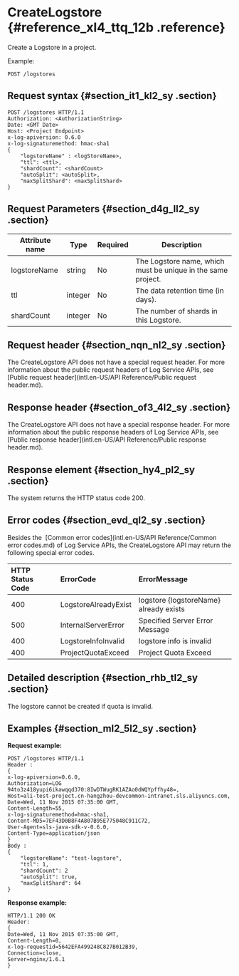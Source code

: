 # CreateLogstore {#reference_xl4_ttq_12b .reference}

Create a Logstore in a project.

Example:

```
POST /logstores
```

## Request syntax {#section_it1_kl2_sy .section}

```
POST /logstores HTTP/1.1
Authorization: <AuthorizationString> 
Date: <GMT Date>
Host: <Project Endpoint>
x-log-apiversion: 0.6.0
x-log-signaturemethod: hmac-sha1
{
    "logstoreName" : <logStoreName>,
    "ttl": <ttl>,
    "shardCount": <shardCount>
    "autoSplit": <autoSplit>,
    "maxSplitShard": <maxSplitShard>
}
```

## Request Parameters {#section_d4g_ll2_sy .section}

|Attribute name|Type|Required|Description|
|--------------|----|--------|-----------|
|logstoreName|string|No|The Logstore name, which must be unique in the same project.|
|ttl|integer|No|The data retention time \(in days\).|
|shardCount|integer|No|The number of shards in this Logstore.|

## Request header {#section_nqn_nl2_sy .section}

The CreateLogstore API does not have a special request header. For more information about the public request headers of Log Service APIs, see  [Public request header](intl.en-US/API Reference/Public request header.md).

## Response header {#section_of3_4l2_sy .section}

The CreateLogstore API does not have a special response header. For more information about the public response headers of Log Service APIs, see  [Public response header](intl.en-US/API Reference/Public response header.md).

## Response element {#section_hy4_pl2_sy .section}

The system returns the HTTP status code 200.

## Error codes {#section_evd_ql2_sy .section}

Besides the  [Common error codes](intl.en-US/API Reference/Common error codes.md) of Log Service APIs, the CreateLogstore API may return the following special error codes.

|HTTP Status Code|ErrorCode|ErrorMessage|
|:---------------|:--------|:-----------|
|400|LogstoreAlreadyExist|logstore \{logstoreName\} already exists|
|500|InternalServerError|Specified Server Error Message|
|400|LogstoreInfoInvalid|logstore info is invalid|
|400|ProjectQuotaExceed|Project Quota Exceed|

## Detailed description {#section_rhb_tl2_sy .section}

The logstore cannot be created if quota is invalid.

## Examples {#section_ml2_5l2_sy .section}

**Request example:**

```
POST /logstores HTTP/1.1
Header :
{
x-log-apiversion=0.6.0, 
Authorization=LOG 94to3z418yupi6ikawqqd370:8IwDTWugRK1AZAo0dWQYpffhy48=, 
Host=ali-test-project.cn-hangzhou-devcommon-intranet.sls.aliyuncs.com, 
Date=Wed, 11 Nov 2015 07:35:00 GMT, 
Content-Length=55,
x-log-signaturemethod=hmac-sha1, 
Content-MD5=7EF43D0B8F4A807B95E775048C911C72, 
User-Agent=sls-java-sdk-v-0.6.0, 
Content-Type=application/json
}
Body : 
{
    "logstoreName": "test-logstore",
    "ttl": 1,
    "shardCount": 2
    "autoSplit": true,
    "maxSplitShard": 64
}
```

**Response example:**

```
HTTP/1.1 200 OK
Header:
{
Date=Wed, 11 Nov 2015 07:35:00 GMT, 
Content-Length=0, 
x-log-requestid=5642EFA499248C827B012B39, 
Connection=close, 
Server=nginx/1.6.1
}
```

